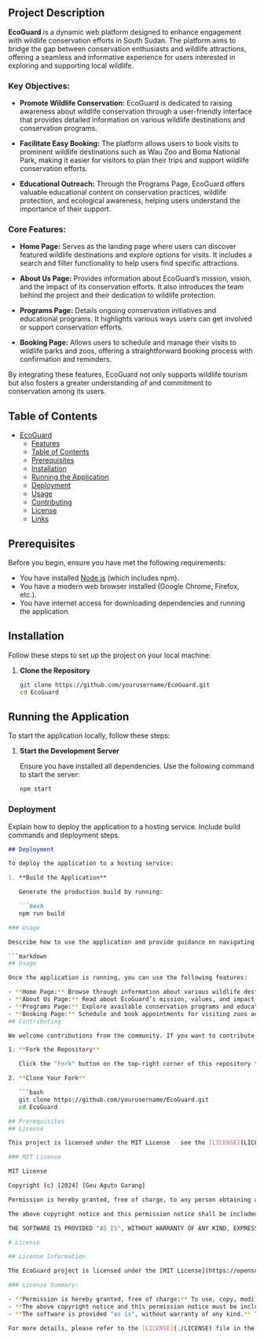 ## Project Description

**EcoGuard** is a dynamic web platform designed to enhance engagement with wildlife conservation efforts in South Sudan. The platform aims to bridge the gap between conservation enthusiasts and wildlife attractions, offering a seamless and informative experience for users interested in exploring and supporting local wildlife.

### Key Objectives:

- **Promote Wildlife Conservation:** EcoGuard is dedicated to raising awareness about wildlife conservation through a user-friendly interface that provides detailed information on various wildlife destinations and conservation programs.

- **Facilitate Easy Booking:** The platform allows users to book visits to prominent wildlife destinations such as Wau Zoo and Boma National Park, making it easier for visitors to plan their trips and support wildlife conservation efforts.

- **Educational Outreach:** Through the Programs Page, EcoGuard offers valuable educational content on conservation practices, wildlife protection, and ecological awareness, helping users understand the importance of their support.

### Core Features:

- **Home Page:** Serves as the landing page where users can discover featured wildlife destinations and explore options for visits. It includes a search and filter functionality to help users find specific attractions.

- **About Us Page:** Provides information about EcoGuard’s mission, vision, and the impact of its conservation efforts. It also introduces the team behind the project and their dedication to wildlife protection.

- **Programs Page:** Details ongoing conservation initiatives and educational programs. It highlights various ways users can get involved or support conservation efforts.

- **Booking Page:** Allows users to schedule and manage their visits to wildlife parks and zoos, offering a straightforward booking process with confirmation and reminders.

By integrating these features, EcoGuard not only supports wildlife tourism but also fosters a greater understanding of and commitment to conservation among its users.


## Table of Contents

- [EcoGuard](#ecoguard)
  - [Features](#features)
  - [Table of Contents](#table-of-contents)
  - [Prerequisites](#prerequisites)
  - [Installation](#installation)
  - [Running the Application](#running-the-application)
  - [Deployment](#deployment)
  - [Usage](#usage)
  - [Contributing](#contributing)
  - [License](#license)
  - [Links](#links)

## Prerequisites

Before you begin, ensure you have met the following requirements:

- You have installed [Node.js](https://nodejs.org/) (which includes npm).
- You have a modern web browser installed (Google Chrome, Firefox, etc.).
- You have internet access for downloading dependencies and running the application.

## Installation

Follow these steps to set up the project on your local machine:

1. **Clone the Repository**

   ```bash
   git clone https://github.com/yourusername/EcoGuard.git
   cd EcoGuard
## Running the Application

To start the application locally, follow these steps:

1. **Start the Development Server**

   Ensure you have installed all dependencies. Use the following command to start the server:

   ```bash
   npm start

###  Deployment

Explain how to deploy the application to a hosting service. Include build commands and deployment steps.

```markdown
## Deployment

To deploy the application to a hosting service:

1. **Build the Application**

   Generate the production build by running:

   ```bash
   npm run build

### Usage

Describe how to use the application and provide guidance on navigating its features.

```markdown
## Usage

Once the application is running, you can use the following features:

- **Home Page:** Browse through information about various wildlife destinations and select the places you wish to visit.
- **About Us Page:** Read about EcoGuard’s mission, values, and impact on wildlife conservation.
- **Programs Page:** Explore available conservation programs and educational content related to wildlife.
- **Booking Page:** Schedule and book appointments for visiting zoos and parks.
## Contributing

We welcome contributions from the community. If you want to contribute to the project, please follow these steps:

1. **Fork the Repository**

   Click the "Fork" button on the top-right corner of this repository to create your own copy.

2. **Clone Your Fork**

   ```bash
   git clone https://github.com/yourusername/EcoGuard.git
   cd EcoGuard

## Prerequisites
## License

This project is licensed under the MIT License - see the [LICENSE](LICENSE) file for details.

### MIT License

MIT License

Copyright (c) [2024] [Geu Aguto Garang]

Permission is hereby granted, free of charge, to any person obtaining a copy of this software and associated documentation files (the "Software"), to deal in the Software without restriction, including without limitation the rights to use, copy, modify, merge, publish, distribute, sublicense, and/or sell copies of the Software, and to permit persons to whom the Software is furnished to do so, subject to the following conditions:

The above copyright notice and this permission notice shall be included in all copies or substantial portions of the Software.

THE SOFTWARE IS PROVIDED "AS IS", WITHOUT WARRANTY OF ANY KIND, EXPRESS OR IMPLIED, INCLUDING BUT NOT LIMITED TO THE WARRANTIES OF MERCHANTABILITY, FITNESS FOR A PARTICULAR PURPOSE AND NONINFRINGEMENT. IN NO EVENT SHALL THE AUTHORS OR COPYRIGHT HOLDERS BE LIABLE FOR ANY CLAIM, DAMAGES OR OTHER LIABILITY, WHETHER IN AN ACTION OF CONTRACT, TORT OR OTHERWISE, ARISING FROM, OUT OF OR IN CONNECTION WITH THE SOFTWARE OR THE USE OR OTHER DEALINGS IN THE SOFTWARE.

# License

## License Information

The EcoGuard project is licensed under the [MIT License](https://opensource.org/licenses/MIT). This means you are free to use, modify, and distribute the code as long as you include the original copyright and license notice in any copies or substantial portions of the software.

### License Summary:

- **Permission is hereby granted, free of charge:** To use, copy, modify, merge, publish, distribute, sublicense, and/or sell copies of the Software, subject to the following conditions.
- **The above copyright notice and this permission notice must be included in all copies or substantial portions of the Software.**
- **The software is provided "as is", without warranty of any kind.** The authors are not liable for any claims, damages, or other liabilities arising from the use of the software.

For more details, please refer to the [LICENSE](./LICENSE) file in the repository.

